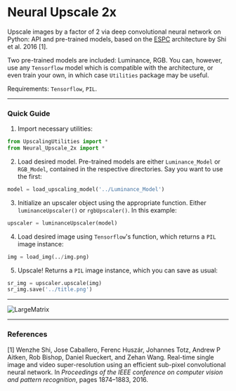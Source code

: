 # Neural Upscale 2x

Upscale images by a factor of 2 via deep convolutional neural network on Python: API and pre-trained models, based on the [ESPC](https://arxiv.org/pdf/1609.05158.pdf) architecture by Shi et al. 2016 [1].

Two pre-trained models are included: Luminance, RGB. You can, however, use any `Tensorflow` model which is compatible with the architecture, or even train your own, in which case `Utilities` package may be useful.

Requirements: `Tensorflow`, `PIL`.


***
### Quick Guide

1. Import necessary utilities:

```python
from UpscalingUtilities import *
from Neural_Upscale_2x import *
```

2. Load desired model. Pre-trained models are either `Luminance_Model` or `RGB_Model`, contained in the respective directories. Say you want to use the first:

```python
model = load_upscaling_model('../Luminance_Model')
```

3. Initialize an upscaler object using the appropriate function. Either `luminanceUpscaler()` or `rgbUpscaler()`. In this example:

```python
upscaler = luminanceUpscaler(model)
```

4. Load desired image using `Tensorflow`'s function, which returns a `PIL` image instance:

```python
img = load_img(../img.png)
```

5. Upscale! Returns a `PIL` image instance, which you can save as usual:

```python
sr_img = upscaler.upscale(img)
sr_img.save('../title.png')
```

***
![LargeMatrix](https://user-images.githubusercontent.com/44241033/176714502-6836391c-3b6f-46ef-905f-afc3008da0fc.PNG)

***
### References

<a id="1">[1]</a> 
Wenzhe Shi, Jose Caballero, Ferenc Huszár, Johannes Totz, Andrew P Aitken, Rob Bishop, Daniel Rueckert, and Zehan Wang. Real-time single image and video super-resolution using an efficient sub-pixel convolutional neural network. In _Proceedings of the IEEE conference on computer vision and pattern recognition_, pages 1874–1883, 2016.


